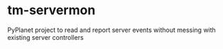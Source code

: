 # tm-servermon
PyPlanet project to read and report server events without messing with existing server controllers

